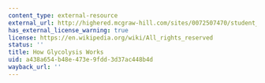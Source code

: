 ```yaml
---
content_type: external-resource
external_url: http://highered.mcgraw-hill.com/sites/0072507470/student_view0/chapter25/animation__how_glycolysis_works.html
has_external_license_warning: true
license: https://en.wikipedia.org/wiki/All_rights_reserved
status: ''
title: How Glycolysis Works
uid: a438a654-b48e-473e-9fdd-3d37ac448b4d
wayback_url: ''
---
```

